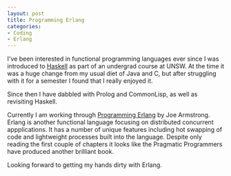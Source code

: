 ```yaml
---
layout: post
title: Programming Erlang
categories:
- Coding
- Erlang
---
```


I've been interested in functional programming languages ever since I was
introduced to [Haskell](http://www.haskell.org/) as part of an undergrad course
at UNSW. At the time it was a huge change from my usual diet of Java and C, but
after struggling with it for a semester I found that I really enjoyed it.

Since then I have dabbled with Prolog and CommonLisp, as well as revisiting
Haskell.

Currently I am working through
[Programming Erlang](http://www.pragprog.com/titles/jaerlang) by Joe Armstrong.
Erlang is another functional language focusing on distributed concurrent
appplications. It has a number of unique features including hot swapping of code
and lightweight processes built into the language. Despite only reading the
first couple of chapters it looks like the Pragmatic Programmers have produced
another brilliant book.

Looking forward to getting my hands dirty with Erlang.

